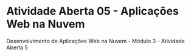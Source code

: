 # Atividade Aberta 05 - Aplicações Web na Nuvem
Desenvolvimento de Aplicações Web na Nuvem - Módulo 3 - Atividade Aberta 5
